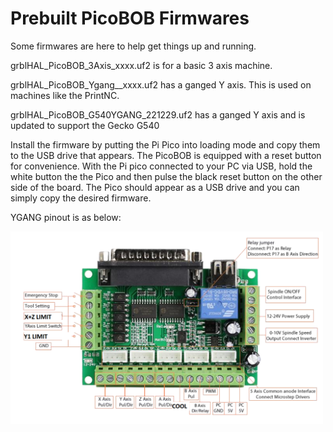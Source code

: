 # Prebuilt PicoBOB Firmwares

Some firmwares are here to help get things up and running.

grblHAL_PicoBOB_3Axis_xxxx.uf2 is for a basic 3 axis machine.

grblHAL_PicoBOB_Ygang__xxxx.uf2 has a ganged Y axis.  This is used on machines like the PrintNC.

grblHAL_PicoBOB_G540YGANG_221229.uf2 has a ganged Y axis and is updated to support the Gecko G540

Install the firmware by putting the Pi Pico into loading mode and copy them to the USB drive that appears.  The PicoBOB is equipped with a reset button for convenience.  With the Pi pico connected to your PC via USB, hold the white button the the Pico and then pulse the black reset button on the other side of the board. The Pico should appear as a USB drive and you can simply copy the desired firmware.

YGANG pinout is as below:

<img src="/readme_images/BOB_PINOUT_YGANG.png" width="500">
